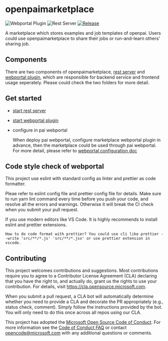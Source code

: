 # openpaimarketplace

![Webportal Plugin](https://github.com/microsoft/openpaimarketplace/workflows/Webportal%20Plugin/badge.svg?branch=master)
![Rest Server](https://github.com/microsoft/openpaimarketplace/workflows/Rest%20Server/badge.svg?branch=master)
[![Release](https://img.shields.io/github/v/release/Microsoft/openpaimarketplace)](https://github.com/microsoft/openpaimarketplace/releases)

A marketplace which stores examples and job templates of openpai. Users could use openpaimarketplace to share their jobs or run-and-learn others' sharing job.

## Components

There are two components of openpaimarketplace, [rest server](./rest_server/README.md) and [webportal plugin](./webportal_plugin/README.md), which are responsible for backend service and frontend usage seperately. Please could check the two folders for more detail.

## Get started

- [start rest server](./rest_server/README.md)

- [start webportal plugin](./webportal_plugin/README.md)

- configure in pai webportal

  When deploy pai webportal, configure marketplace webportal plugin in advance, then the marketplace could be used through pai webportal. For more detail, please refer to [webportal configuration doc](https://github.com/microsoft/pai/blob/master/docs/webportal/PLUGINS.md)

## Code style check of webportal

This project use eslint with standard config as linter and prettier as code formatter.

Pleae refer to eslint config file and prettier config file for details. Make sure to run yarn lint command every time before you push your code, and resolve all the errors and warnings. Otherwise it will break the CI check when you submit your pull request.

If you use modern editors like VS Code. It is highly recommends to install eslint and prettier extensions.

    How to do code format with prettier? You could use cli like prettier --write 'src/**/*.js' 'src/**/*.jsx' or use prettier extension in vscode.

## Contributing

This project welcomes contributions and suggestions. Most contributions require you to agree to a
Contributor License Agreement (CLA) declaring that you have the right to, and actually do, grant us
the rights to use your contribution. For details, visit <https://cla.opensource.microsoft.com>.

When you submit a pull request, a CLA bot will automatically determine whether you need to provide
a CLA and decorate the PR appropriately (e.g., status check, comment). Simply follow the instructions
provided by the bot. You will only need to do this once across all repos using our CLA.

This project has adopted the [Microsoft Open Source Code of Conduct](https://opensource.microsoft.com/codeofconduct/).
For more information see the [Code of Conduct FAQ](https://opensource.microsoft.com/codeofconduct/faq/) or
contact [opencode@microsoft.com](mailto:opencode@microsoft.com) with any additional questions or comments.
